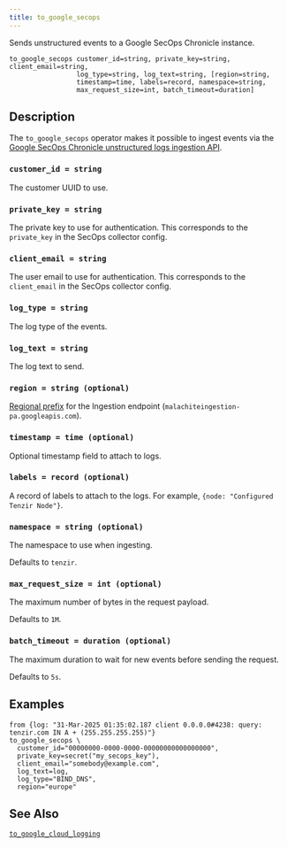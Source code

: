 ```yaml
---
title: to_google_secops
---
```


Sends unstructured events to a Google SecOps Chronicle instance.

```tql
to_google_secops customer_id=string, private_key=string, client_email=string,
                 log_type=string, log_text=string, [region=string,
                 timestamp=time, labels=record, namespace=string,
                 max_request_size=int, batch_timeout=duration]
```

## Description

The `to_google_secops` operator makes it possible to ingest events via the
[Google SecOps Chronicle unstructured logs ingestion
API](https://cloud.google.com/chronicle/docs/reference/ingestion-api#unstructuredlogentries).

### `customer_id = string`

The customer UUID to use.

### `private_key = string`

The private key to use for authentication. This corresponds to the `private_key`
in the SecOps collector config.

### `client_email = string`

The user email to use for authentication. This corresponds to the `client_email`
in the SecOps collector config.

### `log_type = string`

The log type of the events.

### `log_text = string`

The log text to send.

### `region = string (optional)`

[Regional
prefix](https://cloud.google.com/chronicle/docs/reference/ingestion-api#regional_endpoints)
for the Ingestion endpoint (`malachiteingestion-pa.googleapis.com`).

### `timestamp = time (optional)`

Optional timestamp field to attach to logs.

### `labels = record (optional)`

A record of labels to attach to the logs. For example, `{node: "Configured
Tenzir Node"}`.

### `namespace = string (optional)`

The namespace to use when ingesting.

Defaults to `tenzir`.

### `max_request_size = int (optional)`

The maximum number of bytes in the request payload.

Defaults to `1M`.

### `batch_timeout = duration (optional)`

The maximum duration to wait for new events before sending the request.

Defaults to `5s`.

## Examples

```tql
from {log: "31-Mar-2025 01:35:02.187 client 0.0.0.0#4238: query: tenzir.com IN A + (255.255.255.255)"}
to_google_secops \
  customer_id="00000000-0000-0000-00000000000000000",
  private_key=secret("my_secops_key"),
  client_email="somebody@example.com",
  log_text=log,
  log_type="BIND_DNS",
  region="europe"
```

## See Also

[`to_google_cloud_logging`](/reference/operators/to_google_cloud_logging)
